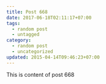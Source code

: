 ```yaml
---
title: Post 668
date: 2017-06-18T02:11:17+07:00
tags:
  - random post
  - untagged
category:
  - random post
  - uncategorized
updated: 2015-04-14T09:46:23+07:00
---
```

This is content of post 668
